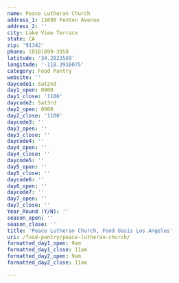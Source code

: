 ```yaml
---
name: Peace Lutheran Church
address_1: 11690 Fenton Avenue
address_2: ''
city: Lake View Terrace
state: CA
zip: '91342'
phone: (818)899-3950
latitude: '34.2823569'
longitude: '-118.3916075'
category: Food Pantry
website: ''
daycode1: Sat2nd
day1_open: 0900
day1_close: '1100'
daycode2: Sat3rd
day2_open: 0900
day2_close: '1100'
daycode3: ''
day3_open: ''
day3_close: ''
daycode4: ''
day4_open: ''
day4_close: ''
daycode5: ''
day5_open: ''
day5_close: ''
daycode6: ''
day6_open: ''
daycode7: ''
day7_open: ''
day7_close: ''
Year_Round (Y/N): ''
season_open: ''
season_close: ''
title: 'Peace Lutheran Church, Food Oasis Los Angeles'
uri: /food-pantry/peace-lutheran-church/
formatted_day1_open: 9am
formatted_day1_close: 11am
formatted_day2_open: 9am
formatted_day2_close: 11am

---
```

